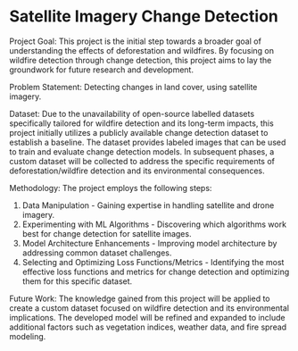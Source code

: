 # Satellite Imagery Change Detection

Project Goal:
This project is the initial step towards a broader goal of understanding the effects of deforestation and wildfires. By focusing on wildfire detection through change detection, this project aims to lay the groundwork for future research and development.

Problem Statement:
Detecting changes in land cover, using satellite imagery.

Dataset:
Due to the unavailability of open-source labelled datasets specifically tailored for wildfire detection and its long-term impacts, this project initially utilizes a publicly available change detection dataset to establish a baseline. The dataset provides labeled images that can be used to train and evaluate change detection models. 
In subsequent phases, a custom dataset will be collected to address the specific requirements of deforestation/wildfire detection and its environmental consequences.

Methodology:
The project employs the following steps:

1. Data Manipulation - Gaining expertise in handling satellite and drone imagery.
2. Experimenting with ML Algorithms - Discovering which algorithms work best for change detection for satellite images.
3. Model Architecture Enhancements - Improving model architecture by addressing common dataset challenges.
4. Selecting and Optimizing Loss Functions/Metrics - Identifying the most effective loss functions and metrics for change detection and optimizing them for this specific dataset.

Future Work:
The knowledge gained from this project will be applied to create a custom dataset focused on wildfire detection and its environmental implications. The developed model will be refined and expanded to include additional factors such as vegetation indices, weather data, and fire spread modeling.
